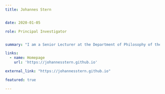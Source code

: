 ```yaml
---
title: Johannes Stern


date: 2020-01-05

role: Principal Investigator


summary: "I am a Senior Lecturer at the Department of Philosophy of the University of Bristol. I specialize mostly in logic, in particular theories of truth and modality, and topics at the intersection of logic and the philosophy of language. I am also interested in the philosophy of mathematics, metaphysics, epistemology and general philosophy of science."

links:
  - name: Homepage
    url: 'https://johannesstern.github.io'

external_link: "https://johannesstern.github.io"

featured: true

---
```

